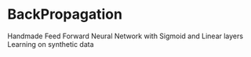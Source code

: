 # BackPropagation
Handmade Feed Forward Neural Network with Sigmoid and Linear layers
Learning on synthetic data
